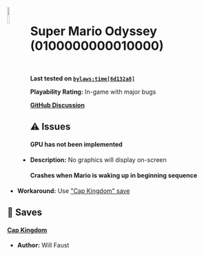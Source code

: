 <img align="left" height="10%" width="10%" src="https://img-eshop.cdn.nintendo.net/i/ad4d31f664a1ce704f0219da2805f8459595bc3c01c3f04df2e32ba34a05b8c6.jpg"/>

# Super Mario Odyssey (0100000000010000)
<br>

**Last tested on [`bylaws:time[6d132a8]`](https://github.com/bylaws/skyline/commit/6d132a8)**

**Playability Rating:** In-game with major bugs

[**GitHub Discussion**](https://github.com/willfaust/title-meta/discussions/1)
## :warning: Issues
#### GPU has not been implemented
* **Description:** No graphics will display on-screen
#### Crashes when Mario is waking up in beginning sequence
* **Workaround:** Use ["Cap Kingdom" save](#cap-kingdom)
## :floppy_disk: Saves
#### [Cap Kingdom](save/cap-kingdom.zip)
* **Author:** Will Faust